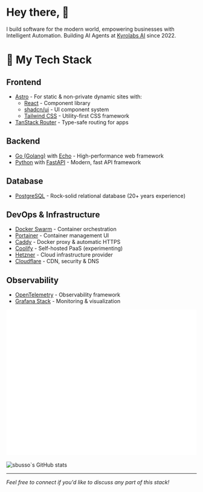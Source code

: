 # Hey there, 👋

I build software for the modern world, empowering businesses with Intelligent Automation. Building AI Agents at [Kyrolabs AI](https://kyrolabs.com) since 2022.

# 🚀 My Tech Stack

## Frontend
- [Astro](https://astro.build/) - For static & non-private dynamic sites with:
  - [React](https://reactjs.org/) - Component library
  - [shadcn/ui](https://ui.shadcn.com/) - UI component system
  - [Tailwind CSS](https://tailwindcss.com/) - Utility-first CSS framework
- [TanStack Router](https://tanstack.com/router) - Type-safe routing for apps

## Backend
- [Go (Golang)](https://golang.org/) with [Echo](https://echo.labstack.com/) - High-performance web framework
- [Python](https://www.python.org/) with [FastAPI](https://fastapi.tiangolo.com/) - Modern, fast API framework

## Database
- [PostgreSQL](https://www.postgresql.org/) - Rock-solid relational database (20+ years experience)

## DevOps & Infrastructure
- [Docker Swarm](https://docs.docker.com/engine/swarm/) - Container orchestration
- [Portainer](https://www.portainer.io/) - Container management UI
- [Caddy](https://caddyserver.com/) - Docker proxy & automatic HTTPS
- [Coolify](https://coolify.io/) - Self-hosted PaaS (experimenting)
- [Hetzner](https://www.hetzner.com/) - Cloud infrastructure provider
- [Cloudflare](https://www.cloudflare.com/) - CDN, security & DNS

## Observability
- [OpenTelemetry](https://opentelemetry.io/) - Observability framework
- [Grafana Stack](https://grafana.com/) - Monitoring & visualization

![](https://raw.githubusercontent.com/sbusso/sbusso/main/github-metrics.svg)

![sbusso`s GitHub stats](https://github-readme-stats.vercel.app/api?username=sbusso&show_icons=true&theme=radical)

---
*Feel free to connect if you'd like to discuss any part of this stack!*
              
